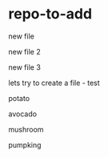 # repo-to-add

new file

new file 2

new file 3

lets try to create a file - test

potato

avocado

mushroom

pumpking
